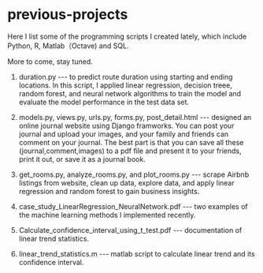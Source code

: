 # previous-projects

Here I list some of the programming scripts I created lately, which include Python, R, Matlab（Octave) and SQL.

More to come, stay tuned.

1. duration.py --- to predict route duration using starting and ending locations. In this script, I applied linear regression, decision treee, random forest, and neural network algorithms to train the model and evaluate the model performance in the test data set.

2. models.py, views.py, urls.py, forms.py, post_detail.html --- designed an online journal website using Django framworks. You can post your journal and upload your images, and your family and friends can comment on your journal. The best part is that you can save all these (journal,comment,images) to a pdf file and present it to your friends, print it out, or save it as a journal book.

3. get_rooms.py, analyze_rooms.py, and plot_rooms.py --- scrape Airbnb listings from website, clean up data, explore data, and apply linear regression and random forest to gain business insights.

4. case_study_LinearRegression_NeuralNetwork.pdf --- two examples of the machine learning methods I implemented recently.

5. Calculate_confidence_interval_using_t_test.pdf --- documentation of linear trend statistics.

6. linear_trend_statistics.m --- matlab script to calculate linear trend and its confidence interval.
